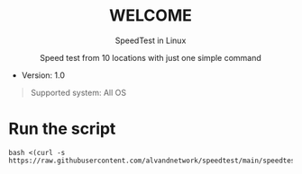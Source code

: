 <h1 align="center"/>WELCOME</h1>

<p align="center">
SpeedTest in Linux
</p>

<p align="center">
Speed ​​test from 10 locations with just one simple command
</p>

- Version: 1.0

> Supported system: All OS

# Run the script
```
bash <(curl -s https://raw.githubusercontent.com/alvandnetwork/speedtest/main/speedtest.sh)
```
